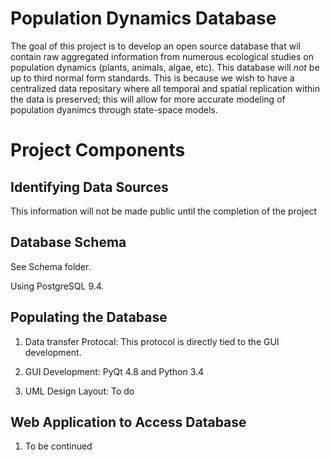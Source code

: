 Population Dynamics Database
============================

The goal of this project is to develop an open source database that wil contain raw aggregated information from numerous ecological studies on population dynamics (plants, animals, algae, etc). This database will *not* be up to third normal form standards. This is because we wish to have a centralized data repositary where all temporal and spatial replication within the data is preserved; this will allow for more accurate modeling of population dyanimcs through state-space models.

# Project Components
## Identifying Data Sources
 This information will not be made public until the completion of the project

## Database Schema
 See Schema folder.
 
 Using PostgreSQL 9.4.

## Populating the Database
  1) Data transfer Protocal: This protocol is directly tied to the GUI development. 
  
  2) GUI Development: PyQt 4.8 and Python 3.4
  
  3) UML Design Layout: To do
  
## Web Application to Access Database
  1) To be continued
   
